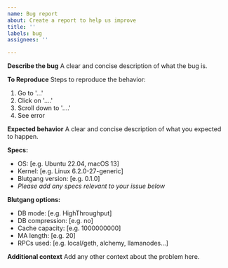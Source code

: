 ```yaml
---
name: Bug report
about: Create a report to help us improve
title: ''
labels: bug
assignees: ''

---
```


**Describe the bug**
A clear and concise description of what the bug is.

**To Reproduce**
Steps to reproduce the behavior:
1. Go to '...'
2. Click on '....'
3. Scroll down to '....'
4. See error

**Expected behavior**
A clear and concise description of what you expected to happen.

**Specs:**
 - OS: [e.g. Ubuntu 22.04, macOS 13]
 - Kernel: [e.g. Linux 6.2.0-27-generic]
 - Blutgang version: [e.g. 0.1.0]
 - *Please add any specs relevant to your issue below*

**Blutgang options:**
 - DB mode: [e.g. HighThroughput]
 - DB compression: [e.g. no]
 - Cache capacity: [e.g. 1000000000]
 - MA length: [e.g. 20]
 - RPCs used: [e.g. local/geth, alchemy, llamanodes...]

**Additional context**
Add any other context about the problem here.

